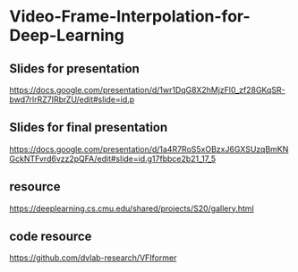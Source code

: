 # Video-Frame-Interpolation-for-Deep-Learning

## Slides for presentation
https://docs.google.com/presentation/d/1wr1DqG8X2hMjzFl0_zf28GKqSR-bwd7rlrRZ7IRbrZU/edit#slide=id.p

## Slides for final presentation
https://docs.google.com/presentation/d/1a4R7RoS5xOBzxJ6GXSUzqBmKNGckNTFvrd6vzz2pQFA/edit#slide=id.g17fbbce2b21_17_5

## resource
https://deeplearning.cs.cmu.edu/shared/projects/S20/gallery.html

## code resource
https://github.com/dvlab-research/VFIformer
